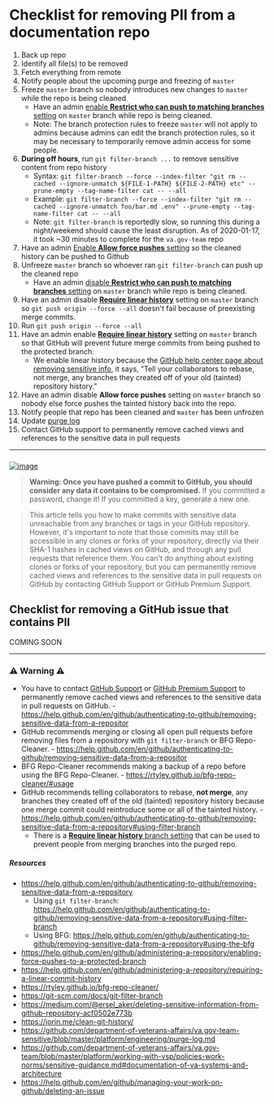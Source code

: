 # Checklist for removing PII from a documentation repo
1. Back up repo
1. Identify all file(s) to be removed
1. Fetch everything from remote
1. Notify people about the upcoming purge and freezing of `master`
1. Freeze `master` branch so nobody introduces new changes to `master` while the repo is being cleaned
   * Have an admin [enable **Restrict who can push to matching branches** setting](https://help.github.com/en/github/administering-a-repository/enabling-branch-restrictions) on `master` branch while repo is being cleaned.
   * Note: The branch protection rules to freeze `master` will not apply to admins because admins can edit the branch protection rules, so it may be necessary to temporarily remove admin access for some people. 
1. **During off hours**, run `git filter-branch ...` to remove sensitive content from repo history
   * Syntax: `git filter-branch --force --index-filter "git rm --cached --ignore-unmatch ${FILE-1-PATH} ${FILE-2-PATH} etc" --prune-empty --tag-name-filter cat -- --all`
   * Example: `git filter-branch --force --index-filter "git rm --cached --ignore-unmatch foo/bar.md .env" --prune-empty --tag-name-filter cat -- --all`
   * Note: `git filter-branch` is reportedly slow, so running this during a night/weekend should cause the least disruption. As of 2020-01-17, it took ~30 minutes to complete for the `va.gov-team` repo
1. Have an admin [Enable **Allow force pushes** setting](https://help.github.com/en/github/administering-a-repository/enabling-force-pushes-to-a-protected-branch) so the cleaned history can be pushed to Github
1. Unfreeze `master` branch so whoever ran `git filter-branch` can push up the cleaned repo
   * Have an admin [disable **Restrict who can push to matching branches** setting](https://help.github.com/en/github/administering-a-repository/enabling-branch-restrictions) on `master` branch while repo is being cleaned.
1. Have an admin disable [**Require linear history**](https://help.github.com/en/github/administering-a-repository/requiring-a-linear-commit-history) setting on `master` branch so `git push origin --force --all` doesn't fail because of preexisting merge commits. 
1. Run `git push origin --force --all` 
1. Have an admin enable [**Require linear history**](https://help.github.com/en/github/administering-a-repository/requiring-a-linear-commit-history) setting on `master` branch so that GitHub will prevent future merge commits from being pushed to the protected branch. 
   * We enable linear history because the [GitHub help center page about removing sensitive info](https://help.github.com/en/github/authenticating-to-github/removing-sensitive-data-from-a-repository), it says, "Tell your collaborators to rebase, not merge, any branches they created off of your old (tainted) repository history."
1. Have an admin disable **Allow force pushes** setting on `master` branch so nobody else force pushes the tainted history back into the repo.
1. Notify people that repo has been cleaned and `master` has been unfrozen
1. Update [purge log](https://github.com/department-of-veterans-affairs/va.gov-team-sensitive/blob/master/platform/engineering/purge-log.md)
1. Contact GitHub support to permanently remove cached views and references to the sensitive data in pull requests

___

### 

[![image](https://user-images.githubusercontent.com/6130520/71724766-1c1c2500-2df7-11ea-805d-c0be983a0596.png)](https://help.github.com/en/github/authenticating-to-github/removing-sensitive-data-from-a-repository)
>**Warning: Once you have pushed a commit to GitHub, you should consider any data it contains to be compromised.** If you committed a password, change it! If you committed a key, generate a new one.

>This article tells you how to make commits with sensitive data unreachable from any branches or tags in your GitHub repository. However, it's important to note that those commits may still be accessible in any clones or forks of your repository, directly via their SHA-1 hashes in cached views on GitHub, and through any pull requests that reference them. You can't do anything about existing clones or forks of your repository, but you can permanently remove cached views and references to the sensitive data in pull requests on GitHub by contacting GitHub Support or GitHub Premium Support.

## Checklist for removing a GitHub issue that contains PII

COMING SOON

___

### :warning: Warning :warning:
* You have to contact [GitHub Support](https://support.github.com/contact) or [GitHub Premium Support](https://enterprise.githubsupport.com/hc/en-us) to permanently remove cached views and references to the sensitive data in pull requests on GitHub. - https://help.github.com/en/github/authenticating-to-github/removing-sensitive-data-from-a-repositor
* GitHub recommends merging or closing all open pull requests before removing files from a repository with `git filter-branch` or BFG Repo-Cleaner. - https://help.github.com/en/github/authenticating-to-github/removing-sensitive-data-from-a-repositor
* BFG Repo-Cleaner recommends making a backup of a repo before using the BFG Repo-Cleaner. - https://rtyley.github.io/bfg-repo-cleaner/#usage
* GitHub recommends telling collaborators to rebase, **not merge**, any branches they created off of the old (tainted) repository history because one merge commit could reintroduce some or all of the tainted history. - https://help.github.com/en/github/authenticating-to-github/removing-sensitive-data-from-a-repository#using-filter-branch
  * There is a [**Require linear history** branch setting](https://help.github.com/en/github/administering-a-repository/requiring-a-linear-commit-history) that can be used to prevent people from merging branches into the purged repo. 


##### Resources
* https://help.github.com/en/github/authenticating-to-github/removing-sensitive-data-from-a-repository
  * Using `git filter-branch`: https://help.github.com/en/github/authenticating-to-github/removing-sensitive-data-from-a-repository#using-filter-branch
  * Using BFG: https://help.github.com/en/github/authenticating-to-github/removing-sensitive-data-from-a-repository#using-the-bfg
* https://help.github.com/en/github/administering-a-repository/enabling-force-pushes-to-a-protected-branch
* https://help.github.com/en/github/administering-a-repository/requiring-a-linear-commit-history
* https://rtyley.github.io/bfg-repo-cleaner/
* https://git-scm.com/docs/git-filter-branch
* https://medium.com/@ersel_aker/deleting-sensitive-information-from-github-repository-acf0502e773b
* https://jorin.me/clean-git-history/
* https://github.com/department-of-veterans-affairs/va.gov-team-sensitive/blob/master/platform/engineering/purge-log.md
* https://github.com/department-of-veterans-affairs/va.gov-team/blob/master/platform/working-with-vsp/policies-work-norms/sensitive-guidance.md#documentation-of-va-systems-and-architecture
* https://help.github.com/en/github/managing-your-work-on-github/deleting-an-issue
